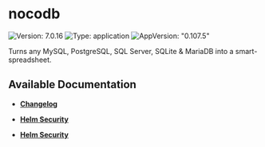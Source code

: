 # nocodb

![Version: 7.0.16](https://img.shields.io/badge/Version-7.0.16-informational?style=flat-square) ![Type: application](https://img.shields.io/badge/Type-application-informational?style=flat-square) ![AppVersion: "0.107.5"](https://img.shields.io/badge/AppVersion-"0.107.5"-informational?style=flat-square)

Turns any MySQL, PostgreSQL, SQL Server, SQLite & MariaDB into a smart-spreadsheet.

## Available Documentation

- [**Changelog**](CHANGELOG)

- [**Helm Security**](container-security)

- [**Helm Security**](helm-security)

